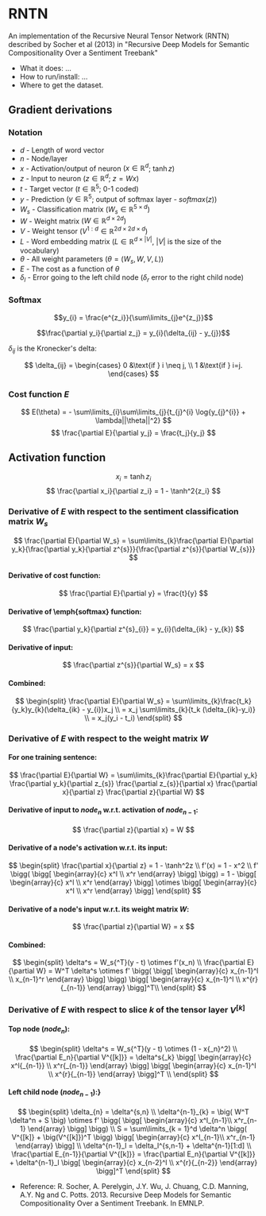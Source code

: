 # RNTN
An implementation of the Recursive Neural Tensor Network (RNTN) described by Socher et al (2013) in "Recursive Deep Models for Semantic Compositionality Over a Sentiment Treebank"

* What it does: ...
* How to run/install: ...
* Where to get the dataset.
## Gradient derivations

### Notation

 * $d$   - Length of word vector
 * $n$   - Node/layer
 * $x$   - Activation/output of neuron $(x \in \mathbb{R}^{d}$; $\tanh z)$
 * $z$   - Input to neuron $(z \in \mathbb{R}^{d}$; $z = Wx)$
 * $t$   - Target vector $(t \in \mathbb{R}^5$; 0-1 coded)
 * $y$   - Prediction $(y \in \mathbb{R}^5$; output of softmax layer - $softmax(z))$
 * $W_s$ - Classification matrix $(W_s \in \mathbb{R}^{5 \times d})$
 * $W$ - Weight matrix $(W \in \mathbb{R}^{d \times 2d})$
 * $V$ - Weight tensor $(V^{1:d} \in \mathbb{R}^{2d \times 2d \times d} )$
 * $L$ - Word embedding matrix $(L \in \mathbb{R}^{d \times |V|}$, $|V|$ is the size of the vocabulary)
 * $\theta$ - All weight parameters $(\theta = (W_s, W, V, L))$
 * $E$ - The cost as a function of $\theta$
 * $\delta_l$ - Error going to the left child node $(\delta_r$ error to the right child node)

### Softmax
$$y_{i} = \frac{e^{z_i}}{\sum\limits_{j}e^{z_j}}$$

$$\frac{\partial y_i}{\partial z_j} = y_{i}(\delta_{ij} - y_{j})$$

$\delta_{ij}$ is the Kronecker's delta: 

$$
\delta_{ij} = 
  \begin{cases} 
    0 &\text{if } i \neq j, \\ 
    1 &\text{if } i=j. 
  \end{cases}
$$

### Cost function $E$
$$
		E(\theta) = - \sum\limits_{i}\sum\limits_{j}{t_{j}^{i} \log{y_{j}^{i}} + \lambda||\theta||^2}
$$
$$
		\frac{\partial E}{\partial y_j} = \frac{t_j}{y_j}
$$

## Activation function

$$
		x_i = \tanh{z_i}
$$
$$
		\frac{\partial x_i}{\partial z_i} = 1 - \tanh^2{z_i}
$$

### Derivative of $E$ with respect to the sentiment classification matrix $W_s$

$$
		\frac{\partial E}{\partial W_s} = 
		\sum\limits_{k}\frac{\partial E}{\partial y_k}{\frac{\partial y_k}{\partial z^{s}}}{\frac{\partial z^{s}}{\partial W_{s}}}
$$

#### Derivative of cost function:
$$
			\frac{\partial E}{\partial y} = \frac{t}{y}
$$
#### Derivative of \emph{softmax} function:
$$
			\frac{\partial y_k}{\partial z^{s}_{i}} = y_{i}(\delta_{ik} - y_{k})
$$
#### Derivative of input:
$$
			\frac{\partial z^{s}}{\partial W_s} = x
$$
#### Combined:
$$
			\begin{split}
				\frac{\partial E}{\partial W_s}
				= \sum\limits_{k}\frac{t_k}{y_k}y_{k}(\delta_{ik} - y_{i})x_j \\
			  = x_j \sum\limits_{k}{t_k (\delta_{ik}-y_i)} \\
			  = x_j(y_i - t_i)
			\end{split}
$$
### Derivative of $E$ with respect to the weight matrix $W$
#### For one training sentence:
$$
		\frac{\partial E}{\partial W} = 
		\sum\limits_{k}\frac{\partial E}{\partial y_k}
		\frac{\partial y_k}{\partial z_{s}}
		\frac{\partial z_{s}}{\partial x}
		\frac{\partial x}{\partial z}
		\frac{\partial z}{\partial W}
$$
#### Derivative of input to $node_n$ w.r.t. activation of $node_{n-1}$:
$$
		\frac{\partial z}{\partial x} = W
$$
#### Derivative of a node's activation w.r.t. its input:
$$
		\begin{split}
			\frac{\partial x}{\partial z} = 1 - \tanh^2z \\
			f'(x) = 1 - x^2 \\
			f' \bigg( \bigg[ \begin{array}{c} x^l \\ x^r \end{array} \bigg] \bigg) = 
			1 - \bigg[ \begin{array}{c} x^l \\ x^r \end{array} \bigg] \otimes \bigg[ \begin{array}{c} x^l \\ x^r \end{array} \bigg]
		\end{split}
$$
#### Derivative of a node's input w.r.t. its weight matrix $W$:
$$
		\frac{\partial z}{\partial W} = x
$$
#### Combined:
$$
		\begin{split}
			\delta^s = W_s{^T}(y - t) \otimes f'(x_n) \\
			\frac{\partial E}{\partial W} = W^T \delta^s
			\otimes f' \bigg( \bigg[ \begin{array}{c} x_{n-1}^l \\ x_{n-1}^r \end{array} \bigg] \bigg) \bigg[  \begin{array}{c} x_{n-1}^l \\ x^{r}{_{n-1}} \end{array} \bigg]^T\\
		\end{split}
$$

### Derivative of $E$ with respect to slice $k$ of the tensor layer $V^{[k]}$

#### Top node ($node_n$):
$$
			\begin{split}
				\delta^s = W_s{^T}(y - t) \otimes (1 - x{_n}^2) \\
				\frac{\partial E_n}{\partial V^{[k]}} = 
				\delta^s{_k} \bigg[ \begin{array}{c} x^l{_{n-1}} \\ x^r{_{n-1}} \end{array} \bigg]	
				\bigg[  \begin{array}{c} x_{n-1}^l \\ x^{r}{_{n-1}} \end{array} \bigg]^T \\
			\end{split}
$$
#### Left child node ($node_{n-1}$):}
$$
			\begin{split}
				\delta_{n} = \delta^{s,n} \\
				\delta^{n-1}_{k} = \big( W^T \delta^n + S \big) 
				\otimes f' \bigg( \bigg[ \begin{array}{c} x^l_{n-1}\\ x^r_{n-1} \end{array} \bigg] \bigg) \\
				S = \sum\limits_{k = 1}^d \delta^n \bigg( V^{[k]} + \big(V^{[k]})^T \bigg) \bigg[ \begin{array}{c} x^l_{n-1}\\ x^r_{n-1} \end{array} \bigg] \\
				\delta^{n-1}_l = \delta_l^{s,n-1} + \delta^{n-1}[1:d] \\
				\frac{\partial E_{n-1}}{\partial V^{[k]}} = 
				\frac{\partial E_n}{\partial V^{[k]}} + \delta^{n-1}_l \bigg[  \begin{array}{c} x_{n-2}^l \\ x^{r}{_{n-2}} \end{array} \bigg]^T
			\end{split}
$$
  
* Reference: R. Socher, A. Perelygin, J.Y. Wu, J. Chuang, C.D. Manning, A.Y. Ng and C. Potts. 2013. Recursive Deep Models for Semantic Compositionality Over a Sentiment Treebank. In EMNLP.
